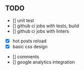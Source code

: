 ## TODO
- [] unit test
- [] github ci jobs with tests, build
- [] github ci jobs with linters
- [x] hot posts reload
- [x] basic css design
- [] comments
- [] google analytics integration
